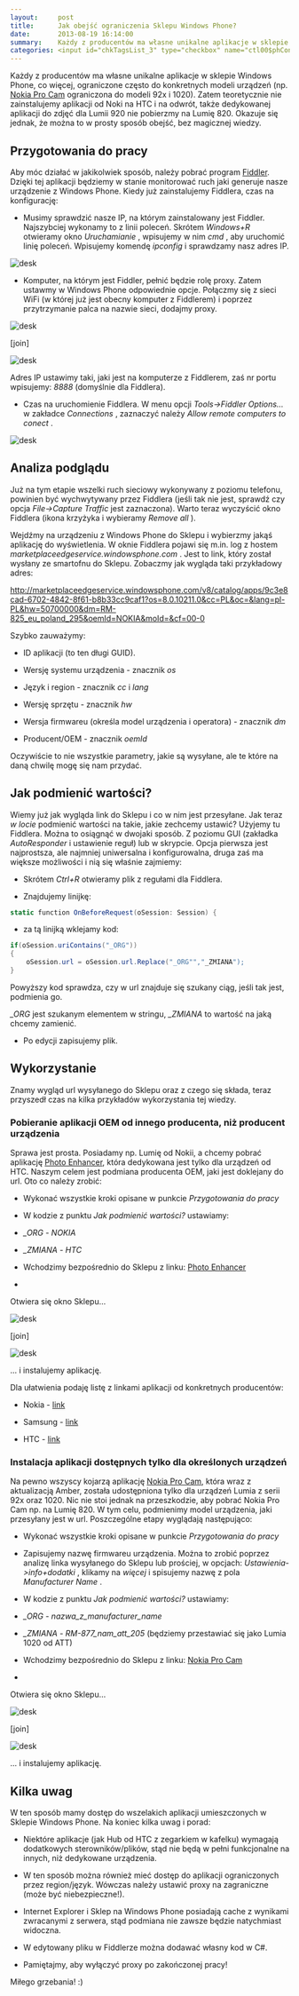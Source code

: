 ```yaml
---
layout:     post
title:      Jak obejść ograniczenia Sklepu Windows Phone?
date:       2013-08-19 16:14:00
summary:    Każdy z producentów ma własne unikalne aplikacje w sklepie Windows Phone, co więcej, ograniczone często do konkretnych modeli urządzeń (np. Nokia Pro Cam ograniczona do modeli 92x i 1020). Zatem teoretycznie nie zainstalujemy aplikacji od Noki na HTC i na odwrót, także dedykowanej aplikacji do zdjęć...
categories: <input id="chkTagsList_3" type="checkbox" name="ctl00$phContentRight$chkTagsList$chkTagsList_3" checked="checked" value="8"><label for="chkTagsList_3">oprogramowanie</label> <input id="chkTagsList_6" type="checkbox" name="ctl00$phContentRight$chkTagsList$chkTagsList_6" checked="checked" value="64"><label for="chkTagsList_6">porady</label> <input id="chkTagsList_8" type="checkbox" name="ctl00$phContentRight$chkTagsList$chkTagsList_8" checked="checked" value="256"><label for="chkTagsList_8">urządzenia mobilne</label>
---
```




Każdy z producentów ma własne unikalne aplikacje w sklepie Windows Phone, co więcej, ograniczone często do konkretnych modeli urządzeń (np. [Nokia Pro Cam](http://www.windowsphone.com/pl-pl/store/app/nokia-pro-cam/bfd2d954-12da-415c-ad99-69a20f101e04) ograniczona do modeli 92x i 1020). Zatem teoretycznie nie zainstalujemy aplikacji od Noki na HTC i na odwrót, także dedykowanej aplikacji do zdjęć dla Lumii 920 nie pobierzmy na Lumię 820. Okazuje się jednak, że można to w prosty sposób obejść, bez magicznej wiedzy.




## Przygotowania do pracy



Aby móc działać w jakikolwiek sposób, należy pobrać program [Fiddler](http://fiddler2.com/get-fiddler). Dzięki tej aplikacji będziemy w stanie monitorować ruch jaki generuje nasze urządzenie z Windows Phone. Kiedy już zainstalujemy Fiddlera, czas na konfigurację:



  * Musimy sprawdzić nasze IP, na którym zainstalowany jest Fiddler. Najszybciej wykonamy to z linii poleceń. Skrótem  *Windows+R*  otwieramy okno  *Uruchamianie* , wpisujemy w nim  *cmd* , aby uruchomić linię poleceń. Wpisujemy komendę  *ipconfig*  i sprawdzamy nasz adres IP.


![desk](https://raw.githubusercontent.com/djfoxer/djfoxer.github.io/master/_img/2013-8-19-_82_/g_-_608x405_-_-_45753x20130818142007_0.png)





  * Komputer, na którym jest Fiddler, pełnić będzie rolę proxy. Zatem ustawmy w Windows Phone odpowiednie opcje. Połączmy się z sieci WiFi (w której już jest obecny komputer z Fiddlerem) i poprzez przytrzymanie palca na nazwie sieci, dodajmy proxy.



![desk](https://raw.githubusercontent.com/djfoxer/djfoxer.github.io/master/_img/2013-8-19-_82_/g_-_288x192_-_-_45753x20130818142007_0.jpg)

[join]

![desk](https://raw.githubusercontent.com/djfoxer/djfoxer.github.io/master/_img/2013-8-19-_82_/g_-_288x192_-_-_45753x20130818142005_0.jpg)



Adres IP ustawimy taki, jaki jest na komputerze z Fiddlerem, zaś nr portu wpisujemy:  *8888*  (domyślnie dla Fiddlera).






  * Czas na uruchomienie Fiddlera. W menu opcji  *Tools->Fiddler Options...*  w zakładce  *Connections* , zaznaczyć należy  *Allow remote computers to conect* .


![desk](https://raw.githubusercontent.com/djfoxer/djfoxer.github.io/master/_img/2013-8-19-_82_/g_-_608x405_-_-_45753x20130818142530_0.png)






 


## Analiza podglądu



Już na tym etapie wszelki ruch sieciowy wykonywany z poziomu telefonu, powinien być wychwytywany przez Fiddlera (jeśli tak nie jest, sprawdź czy opcja  *File->Capture Traffic*  jest zaznaczona). Warto teraz wyczyścić okno Fiddlera (ikona krzyżyka i wybieramy  *Remove all* ). 

Wejdźmy na urządzeniu z Windows Phone do Sklepu i wybierzmy jakąś aplikację do wyświetlenia. W oknie Fiddlera pojawi się m.in. log z hostem  *marketplaceedgeservice.windowsphone.com* . Jest to link, który został wysłany ze smartofnu do Sklepu. Zobaczmy jak wygląda taki przykładowy adres:

http://marketplaceedgeservice.windowsphone.com/v8/catalog/apps/9c3e8cad-6702-4842-8f61-b8b33cc9caf1?os=8.0.10211.0&cc=PL&oc=&lang=pl-PL&hw=50700000&dm=RM-825_eu_poland_295&oemId=NOKIA&moId=&cf=00-0

Szybko zauważymy:


  * ID aplikacji (to ten długi GUID).


  * Wersję systemu urządzenia - znacznik  *os* 


  * Język i region - znacznik  *cc*  i  *lang* 


  * Wersję sprzętu - znacznik  *hw* 


  * Wersja firmwareu (określa model urządzenia i operatora) - znacznik  *dm* 


  * Producent/OEM - znacznik  *oemId* 



Oczywiście to nie wszystkie parametry, jakie są wysyłane, ale te które na daną chwilę mogę się nam przydać.



## Jak podmienić wartości?



Wiemy już jak wygląda link do Sklepu i co w nim jest przesyłane. Jak teraz  *w locie*  podmienić wartości na takie, jakie zechcemy ustawić? Użyjemy tu Fiddlera. Można to osiągnąć w dwojaki sposób. Z poziomu GUI (zakładka  *AutoResponder*  i ustawienie reguł) lub w skrypcie. Opcja pierwsza jest najprostsza, ale najmniej uniwersalna i konfigurowalna, druga zaś ma większe możliwości i nią się właśnie zajmiemy:



  * Skrótem  *Ctrl+R*  otwieramy plik z regułami dla Fiddlera.


  * Znajdujemy linijkę: 
```c#
static function OnBeforeRequest(oSession: Session) {
```
 


  * za tą linijką wklejamy kod:


```c#
if(oSession.uriContains("_ORG"))
{
	oSession.url = oSession.url.Replace("_ORG"","_ZMIANA");
}
```

Powyższy kod sprawdza, czy w url znajduje się szukany ciąg, jeśli tak jest, podmienia go.

 *_ORG*  jest szukanym elementem w stringu,
 *_ZMIANA*  to wartość na jaką chcemy zamienić. 




  * Po edycji zapisujemy plik.






## Wykorzystanie



Znamy wygląd url wysyłanego do Sklepu oraz z czego się składa, teraz przyszedł czas na kilka przykładów wykorzystania tej wiedzy.



### Pobieranie aplikacji OEM od innego producenta, niż producent urządzenia


Sprawa jest prosta. Posiadamy np. Lumię od Nokii, a chcemy pobrać aplikację [Photo Enhancer](http://www.windowsphone.com/pl-pl/store/app/photo-enhancer/8e17bc66-2bb2-df11-8a2f-00237de2db9e), która dedykowana jest tylko dla urządzeń od HTC. Naszym celem jest podmiana producenta OEM, jaki jest doklejany do url. Oto co należy zrobić:


  * Wykonać wszystkie kroki opisane w punkcie  *Przygotowania do pracy* 


  * W kodzie z punktu  *Jak podmienić wartości?*  ustawiamy:


  *  *_ORG*  -  *NOKIA* 
 

  *  *_ZMIANA*  -  *HTC* 








  * Wchodzimy bezpośrednio do Sklepu z linku: [Photo Enhancer](http://www.windowsphone.com/pl-pl/store/app/photo-enhancer/8e17bc66-2bb2-df11-8a2f-00237de2db9e)


  * 
Otwiera się okno Sklepu...


![desk](https://raw.githubusercontent.com/djfoxer/djfoxer.github.io/master/_img/2013-8-19-_82_/g_-_288x192_-_-_45753x20130818153520_0.jpg)

[join]

![desk](https://raw.githubusercontent.com/djfoxer/djfoxer.github.io/master/_img/2013-8-19-_82_/g_-_288x192_-_-_45753x20130818154033_0.png)


... i instalujemy aplikację.
  






Dla ułatwienia podaję listę z linkami aplikacji od konkretnych producentów:



  * Nokia - [link](http://www.windowsphone.com/en-in/store/oem/apps-from-nokia?oemid=nokia)


  * Samsung - [link](http://www.windowsphone.com/en-us/store/oem/samsung-zone?oemid=Samsung)


  * HTC - [link](http://www.windowsphone.com/en-in/store/oem/htc-apps?oemid=htc)





### Instalacja aplikacji dostępnych tylko dla określonych urządzeń


Na pewno wszyscy kojarzą aplikację [Nokia Pro Cam](http://www.windowsphone.com/pl-pl/store/app/nokia-pro-cam/bfd2d954-12da-415c-ad99-69a20f101e04), która wraz z aktualizacją Amber, została udostępniona tylko dla urządzeń Lumia z serii 92x oraz 1020. Nic nie stoi jednak na przeszkodzie, aby pobrać Nokia Pro Cam np. na Lumię 820. W tym celu, podmienimy model urządzenia, jaki przesyłany jest w url. Poszczególne etapy wyglądają następująco:  



  * Wykonać wszystkie kroki opisane w punkcie  *Przygotowania do pracy* 


  * Zapisujemy nazwę firmwareu urządzenia. Można to zrobić poprzez analizę linka wysyłanego do Sklepu lub prościej, w opcjach:  *Ustawienia->info+dodatki* , klikamy na  *więcej*  i spisujemy nazwę z pola  *Manufacturer Name* .


  * W kodzie z punktu  *Jak podmienić wartości?*  ustawiamy:


  *  *_ORG*  -  *nazwa_z_manufacturer_name* 
 

  *  *_ZMIANA*  -  *RM-877_nam_att_205*  (będziemy przestawiać się jako Lumia 1020 od ATT)





  * Wchodzimy bezpośrednio do Sklepu z linku: [Nokia Pro Cam](http://www.windowsphone.com/pl-pl/store/app/nokia-pro-cam/bfd2d954-12da-415c-ad99-69a20f101e04)


  * 
Otwiera się okno Sklepu...


![desk](https://raw.githubusercontent.com/djfoxer/djfoxer.github.io/master/_img/2013-8-19-_82_/g_-_288x192_-_-_45753x20130818153518_0.jpg)

[join]

![desk](https://raw.githubusercontent.com/djfoxer/djfoxer.github.io/master/_img/2013-8-19-_82_/g_-_288x192_-_-_45753x20130818154029_0.png)


... i instalujemy aplikację.
  






## Kilka uwag



W ten sposób mamy dostęp do wszelakich aplikacji umieszczonych w Sklepie Windows Phone. Na koniec kilka uwag i porad:



  * Niektóre aplikacje (jak Hub od HTC z zegarkiem w kafelku) wymagają dodatkowych sterowników/plików, stąd nie będą w pełni funkcjonalne na innych, niż dedykowane urządzenia.


  * W ten sposób można również mieć dostęp do aplikacji ograniczonych przez region/język. Wówczas należy ustawić proxy na zagraniczne (może być niebezpieczne!).


  * Internet Explorer i Sklep na Windows Phone posiadają cache z wynikami zwracanymi z serwera, stąd podmiana nie zawsze będzie natychmiast widoczna.


  * W edytowany pliku w Fiddlerze można dodawać własny kod w C#.


  * Pamiętajmy, aby wyłączyć proxy po zakończonej pracy!



Miłego grzebania! :)
